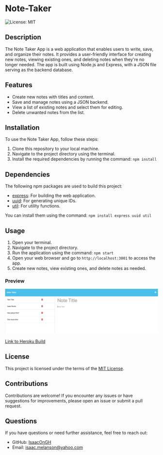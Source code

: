 # Note-Taker

![License: MIT](https://img.shields.io/badge/License-MIT-yellow.svg)

## Description

The Note Taker App is a web application that enables users to write, save, and organize their notes. It provides a user-friendly interface for creating new notes, viewing existing ones, and deleting notes when they're no longer needed. The app is built using Node.js and Express, with a JSON file serving as the backend database.

## Features

- Create new notes with titles and content.
- Save and manage notes using a JSON backend.
- View a list of existing notes and select them for editing.
- Delete unwanted notes from the list.

## Installation

To use the Note Taker App, follow these steps:

1. Clone this repository to your local machine.
2. Navigate to the project directory using the terminal.
3. Install the required dependencies by running the command: `npm install`

## Dependencies

The following npm packages are used to build this project:

- [express](https://www.npmjs.com/package/express): For building the web application.
- [uuid](https://www.npmjs.com/package/uuid): For generating unique IDs.
- [util](https://www.npmjs.com/package/util): For utility functions.

You can install them using the command: `npm install express uuid util`

## Usage

1. Open your terminal.
2. Navigate to the project directory.
3. Run the application using the command: `npm start`
4. Open your web browser and go to `http://localhost:3001` to access the app.
5. Create new notes, view existing ones, and delete notes as needed.

### Preview

![Program Preview](Note-Taker-Picture.png)

[Link to Heroku Build](https://dashboard.heroku.com/apps/stark-tor-39568)

## License

This project is licensed under the terms of the [MIT License](https://opensource.org/licenses/MIT).

## Contributions

Contributions are welcome! If you encounter any issues or have suggestions for improvements, please open an issue or submit a pull request.

## Questions

If you have questions or need further assistance, feel free to reach out:
- GitHub: [IsaacOnGH](https://github.com/IsaacOnGH)
- Email: isaac.melanson@yahoo.com